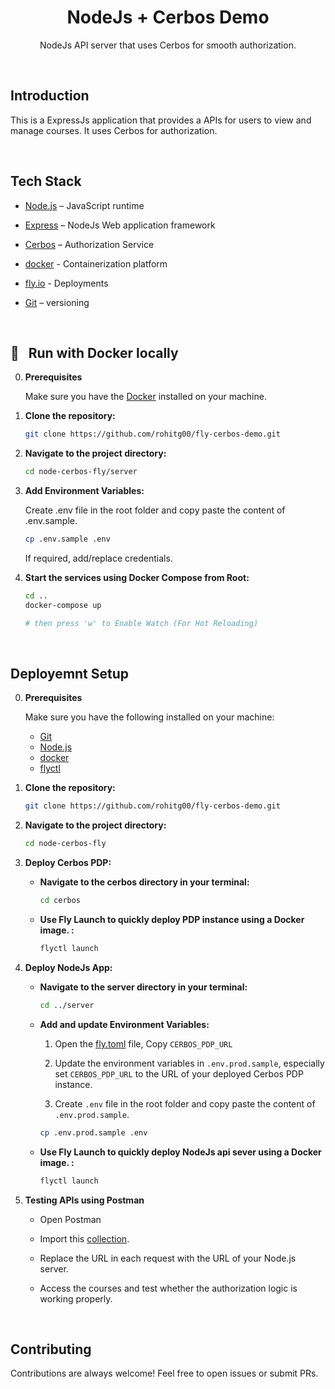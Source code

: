<h1 align="center">NodeJs + Cerbos Demo</h1>

<p align="center">
  NodeJs API server that uses Cerbos for smooth authorization.
</p>
<br>

## Introduction

This is a ExpressJs application that provides a APIs for users to view and manage courses. It uses Cerbos for authorization.

<br>

## Tech Stack

- [Node.js](https://nodejs.org/) – JavaScript runtime

- [Express](https://expressjs.com/) – NodeJs Web application framework

- [Cerbos](https://www.cerbos.dev/) – Authorization Service

- [docker](https://www.docker.com/) - Containerization platform

- [fly.io](https://fly.io) - Deployments

- [Git](https://git-scm.com/) – versioning

<br>

## 🐳&nbsp;&nbsp; Run with Docker locally

0. **Prerequisites**

   Make sure you have the [Docker](https://www.docker.com/) installed on your machine.

1. **Clone the repository:**

   ```bash
   git clone https://github.com/rohitg00/fly-cerbos-demo.git
   ```

2. **Navigate to the project directory:**

   ```bash
   cd node-cerbos-fly/server
   ```

3. **Add Environment Variables:**

   Create .env file in the root folder and copy paste the content of .env.sample.

   ```bash
   cp .env.sample .env
   ```

   If required, add/replace credentials.

4. **Start the services using Docker Compose from Root:**

   ```bash
   cd ..
   docker-compose up

   # then press 'w' to Enable Watch (For Hot Reloading)
   ```

<br>

## Deployemnt Setup

0.  **Prerequisites**

    Make sure you have the following installed on your machine:

    - [Git](https://git-scm.com/)
    - [Node.js](https://nodejs.org/en)
    - [docker](https://www.docker.com/)
    - [flyctl](https://fly.io/docs/hands-on/install-flyctl/)

1.  **Clone the repository:**

    ```bash
    git clone https://github.com/rohitg00/fly-cerbos-demo.git
    ```

2.  **Navigate to the project directory:**

    ```bash
    cd node-cerbos-fly
    ```

3.  **Deploy Cerbos PDP:**

    - **Navigate to the cerbos directory in your terminal:**

      ```bash
      cd cerbos
      ```

    - **Use Fly Launch to quickly deploy PDP instance using a Docker image. :**

      ```bash
      flyctl launch
      ```

4.  **Deploy NodeJs App:**

    - **Navigate to the server directory in your terminal:**

      ```bash
      cd ../server
      ```
    - **Add and update Environment Variables:**
      1. Open the [fly.toml](./server/fly.toml) file, Copy `CERBOS_PDP_URL`

      2. Update the environment variables in `.env.prod.sample`, especially set `CERBOS_PDP_URL` to the URL of your deployed Cerbos PDP instance.
      3. Create `.env` file in the root folder and copy paste the content of `.env.prod.sample`.

      ```bash
      cp .env.prod.sample .env
      ```

    - **Use Fly Launch to quickly deploy NodeJs api sever using a Docker image. :**

      ```bash
      flyctl launch
      ```

5. **Testing APIs using Postman**

   - Open Postman

   - Import this [collection](./server/node-cerbos.postman_collection.json).

   - Replace the URL in each request with the URL of your Node.js server.

   - Access the courses and test whether the authorization logic is working properly.

<br>

## Contributing

Contributions are always welcome! Feel free to open issues or submit PRs.
